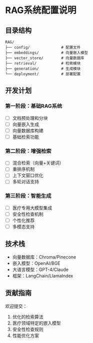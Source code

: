 # RAG系统配置说明

## 目录结构
```
RAG/
├── config/              # 配置文件
├── embeddings/          # 向量嵌入模型
├── vector_store/        # 向量数据库
├── retrieval/           # 检索模块
├── generation/          # 生成模块
└── deployment/          # 部署配置
```

## 开发计划

### 第一阶段：基础RAG系统
- [ ] 文档预处理和分块
- [ ] 向量嵌入生成
- [ ] 向量数据库构建
- [ ] 基础检索功能

### 第二阶段：增强检索
- [ ] 混合检索（向量+关键词）
- [ ] 重排序机制
- [ ] 上下文窗口优化
- [ ] 多轮对话支持

### 第三阶段：智能生成
- [ ] 医疗专用大模型集成
- [ ] 安全性检查机制
- [ ] 个性化推荐
- [ ] 多模态支持

## 技术栈
- 向量数据库：Chroma/Pinecone
- 嵌入模型：OpenAI/BGE
- 大语言模型：GPT-4/Claude
- 框架：LangChain/LlamaIndex

## 贡献指南
欢迎提交：
1. 优化的检索算法
2. 医疗领域特定的嵌入模型
3. 安全性检查规则
4. 性能优化方案